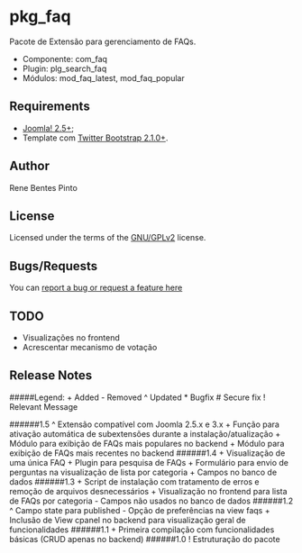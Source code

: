 pkg_faq
=============

Pacote de Extensão para gerenciamento de FAQs.

* Componente: com_faq
* Plugin: plg_search_faq
* Módulos: mod_faq_latest, mod_faq_popular

Requirements
------------

* [Joomla! 2.5+](http://www.joomla.org);
* Template com [Twitter Bootstrap 2.1.0+](http://www.getbootstrap.com).

Author
------

Rene Bentes Pinto

License
--------

Licensed under the terms of the [GNU/GPLv2](http://www.gnu.org/licenses/gpl-2.0.html) license.

Bugs/Requests
-------------

You can [report a bug or request a feature here](http://github.com/renebentes/pkg_faq/issues)

TODO
----

* Visualizações no frontend
* Acrescentar mecanismo de votação

Release Notes
-------------

#####Legend:
	+ Added
	- Removed
	^ Updated
	* Bugfix
	# Secure fix
	! Relevant Message

######1.5
	^ Extensão compatível com Joomla 2.5.x e 3.x
	+ Função para ativação automática de subextensões durante a instalação/atualização
	+ Módulo para exibição de FAQs mais populares no backend
	+ Módulo para exibição de FAQs mais recentes no backend
######1.4
	+ Visualização de uma única FAQ
	+ Plugin para pesquisa de FAQs
	+ Formulário para envio de perguntas na visualização de lista por categoria
	+ Campos no banco de dados
######1.3
	+ Script de instalação com tratamento de erros e remoção de arquivos desnecessários
	+ Visualização no frontend para lista de FAQs por categoria
	- Campos não usados no banco de dados
######1.2
	^ Campo state para published
	- Opção de preferências na view faqs
	+ Inclusão de View cpanel no backend para visualização geral de funcionalidades
######1.1
	+ Primeira compilação com funcionalidades básicas (CRUD apenas no backend)
######1.0
	! Estruturação do pacote
